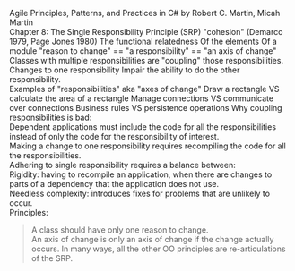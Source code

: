 Agile Principles, Patterns, and Practices in C# by Robert C. Martin, Micah Martin  
Chapter 8: The Single Responsibility Principle (SRP) 
"cohesion"  (Demarco 1979, Page Jones 1980) 
The functional relatedness 
Of the elements 
Of a module 
"reason to change" == "a responsibility" == "an axis of change" 
Classes with multiple responsibilities are "coupling" those responsibilities.  
Changes to one responsibility 
Impair the ability to do the other responsibility.  
Examples of "responsibilities" aka "axes of change" 
Draw a rectangle VS calculate the area of a rectangle 
Manage connections VS communicate over connections 
Business rules VS persistence operations 
Why coupling responsibilities is bad:  
Dependent applications must include the code for all the responsibilities instead of only the code for the responsibility of interest.  
Making a change to one responsibility requires recompiling the code for all the responsibilities.  
Adhering to single responsibility requires a balance between:  
Rigidity: having to recompile an application, when there are changes to parts of a dependency that the application does not use.  
Needless complexity: introduces fixes for problems that are unlikely to occur.  
Principles:  
> A class should have only one reason to change.  
> An axis of change is only an axis of change if the change actually occurs. 
In many ways, all the other OO principles are re-articulations of the SRP.   
